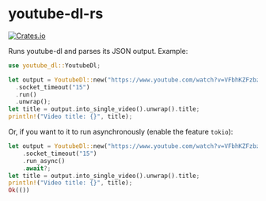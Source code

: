 # youtube-dl-rs

[<img alt="Crates.io" src="https://img.shields.io/crates/v/youtube_dl">](https://crates.io/crates/youtube_dl)

Runs youtube-dl and parses its JSON output. Example:
```rust
use youtube_dl::YoutubeDl;

let output = YoutubeDl::new("https://www.youtube.com/watch?v=VFbhKZFzbzk")
  .socket_timeout("15")
  .run()
  .unwrap();
let title = output.into_single_video().unwrap().title;
println!("Video title: {}", title);
```

Or, if you want to it to run asynchronously (enable the feature `tokio`):
```rust
let output = YoutubeDl::new("https://www.youtube.com/watch?v=VFbhKZFzbzk")
    .socket_timeout("15")
    .run_async()
    .await?;
let title = output.into_single_video().unwrap().title;
println!("Video title: {}", title);
Ok(())
```
